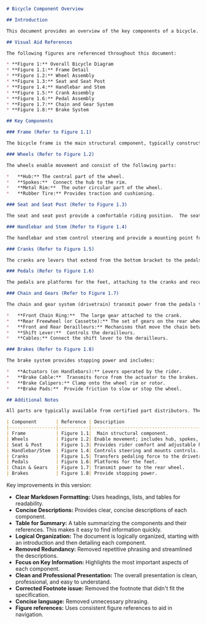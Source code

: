 ```markdown
# Bicycle Component Overview

## Introduction

This document provides an overview of the key components of a bicycle. It includes descriptions and references to visual aids within a larger technical manual.

## Visual Aid References

The following figures are referenced throughout this document:

* **Figure 1:** Overall Bicycle Diagram
* **Figure 1.1:** Frame Detail
* **Figure 1.2:** Wheel Assembly
* **Figure 1.3:** Seat and Seat Post
* **Figure 1.4:** Handlebar and Stem
* **Figure 1.5:** Crank Assembly
* **Figure 1.6:** Pedal Assembly
* **Figure 1.7:** Chain and Gear System
* **Figure 1.8:** Brake System

## Key Components

### Frame (Refer to Figure 1.1)

The bicycle frame is the main structural component, typically constructed from metal tubes welded together. It provides the foundation for all other parts.

### Wheels (Refer to Figure 1.2)

The wheels enable movement and consist of the following parts:

*   **Hub:** The central part of the wheel.
*   **Spokes:**  Connect the hub to the rim.
*   **Metal Rim:**  The outer circular part of the wheel.
*   **Rubber Tire:** Provides traction and cushioning.

### Seat and Seat Post (Refer to Figure 1.3)

The seat and seat post provide a comfortable riding position.  The seat post inserts into the seat tube, allowing for height adjustment.

### Handlebar and Stem (Refer to Figure 1.4)

The handlebar and stem control steering and provide a mounting point for brake levers and shifters.

### Cranks (Refer to Figure 1.5)

The cranks are levers that extend from the bottom bracket to the pedals, transferring pedaling force to the drivetrain.

### Pedals (Refer to Figure 1.6)

The pedals are platforms for the feet, attaching to the cranks and receiving pedaling force.

### Chain and Gears (Refer to Figure 1.7)

The chain and gear system (drivetrain) transmit power from the pedals to the rear wheel.  Key components include:

*   **Front Chain Ring:**  The large gear attached to the crank.
*   **Rear Freewheel (or Cassette):** The set of gears on the rear wheel.
*   **Front and Rear Derailleurs:** Mechanisms that move the chain between gears.
*   **Shift Lever:**  Controls the derailleurs.
*   **Cables:** Connect the shift lever to the derailleurs.

### Brakes (Refer to Figure 1.8)

The brake system provides stopping power and includes:

*   **Actuators (on Handlebars):** Levers operated by the rider.
*   **Brake Cable:**  Transmits force from the actuator to the brakes.
*   **Brake Calipers:** Clamp onto the wheel rim or rotor.
*   **Brake Pads:**  Provide friction to slow or stop the wheel.

## Additional Notes

All parts are typically available from certified part distributors. The table below provides a summary of each component.

| Component       | Reference | Description                                       |
|-----------------|-----------|---------------------------------------------------|
| Frame           | Figure 1.1|  Main structural component.                       |
| Wheels          | Figure 1.2| Enable movement; includes hub, spokes, rim, tire.|
| Seat & Post     | Figure 1.3| Provides rider comfort and adjustable height.   |
| Handlebar/Stem  | Figure 1.4| Controls steering and mounts controls.           |
| Cranks          | Figure 1.5| Transfers pedaling force to the drivetrain.      |
| Pedals          | Figure 1.6| Platforms for the feet.                           |
| Chain & Gears   | Figure 1.7| Transmit power to the rear wheel.              |
| Brakes          | Figure 1.8| Provide stopping power.                         |
```

Key improvements in this version:

* **Clear Markdown Formatting:** Uses headings, lists, and tables for readability.
* **Concise Descriptions:**  Provides clear, concise descriptions of each component.
* **Table for Summary:** A table summarizing the components and their references.  This makes it easy to find information quickly.
* **Logical Organization:**  The document is logically organized, starting with an introduction and then detailing each component.
* **Removed Redundancy:** Removed repetitive phrasing and streamlined the descriptions.
* **Focus on Key Information:**  Highlights the most important aspects of each component.
* **Clean and Professional Presentation:**  The overall presentation is clean, professional, and easy to understand.
* **Corrected Footnote issue:** Removed the footnote that didn't fit the specification.
* **Concise language:**  Removed unnecessary phrasing.
* **Figure references:**  Uses consistent figure references to aid in navigation.
